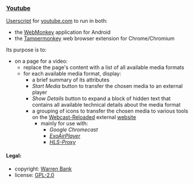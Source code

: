 ### [Youtube](https://github.com/warren-bank/crx-Youtube/tree/webmonkey-userscript/es5)

[Userscript](https://github.com/warren-bank/crx-Youtube/raw/webmonkey-userscript/es5/webmonkey-userscript/Youtube.user.js) for [youtube.com](https://youtube.com/) to run in both:
* the [WebMonkey](https://github.com/warren-bank/Android-WebMonkey) application for Android
* the [Tampermonkey](https://chrome.google.com/webstore/detail/tampermonkey/dhdgffkkebhmkfjojejmpbldmpobfkfo) web browser extension for Chrome/Chromium

Its purpose is to:
* on a page for a video:
  - replace the page's content with a list of all available media formats
  - for each available media format, display:
    * a brief summary of its attributes
    * _Start Media_ button to transfer the chosen media to an external player
    * _Show Details_ button to expand a block of hidden text that contains all available technical details about the media format
    * a grouping of icons to transfer the chosen media to various tools on the [Webcast-Reloaded](https://github.com/warren-bank/crx-webcast-reloaded) external [website](https://warren-bank.github.io/crx-webcast-reloaded/external_website/index.html)
      - mainly for use with:
        * _Google Chromecast_
        * [_ExoAirPlayer_](https://github.com/warren-bank/Android-ExoPlayer-AirPlay-Receiver)
        * [_HLS-Proxy_](https://github.com/warren-bank/HLS-Proxy)

#### Legal:

* copyright: [Warren Bank](https://github.com/warren-bank)
* license: [GPL-2.0](https://www.gnu.org/licenses/old-licenses/gpl-2.0.txt)
